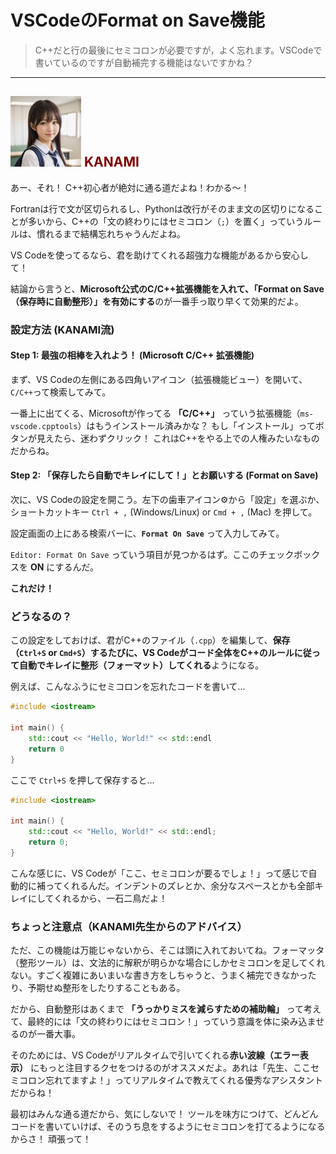 # VSCodeのFormat on Save機能
> C++だと行の最後にセミコロンが必要ですが，よく忘れます。VSCodeで書いているのですが自動補完する機能はないですかね？

***
## ![](./img/KANAMI.png "KANAMI") <font color="Maroon">KANAMI</font>

あー、それ！ C++初心者が絶対に通る道だよね！わかる〜！

Fortranは行で文が区切られるし、Pythonは改行がそのまま文の区切りになることが多いから、C++の「文の終わりにはセミコロン（`;`）を置く」っていうルールは、慣れるまで結構忘れちゃうんだよね。

VS Codeを使ってるなら、君を助けてくれる超強力な機能があるから安心して！

結論から言うと、**Microsoft公式のC/C++拡張機能を入れて、「Format on Save（保存時に自動整形）」を有効にする**のが一番手っ取り早くて効果的だよ。

### 設定方法 (KANAMI流)

#### Step 1: 最強の相棒を入れよう！ (Microsoft C/C++ 拡張機能)

まず、VS Codeの左側にある四角いアイコン（拡張機能ビュー）を開いて、`C/C++`って検索してみて。

一番上に出てくる、Microsoftが作ってる **「C/C++」** っていう拡張機能（`ms-vscode.cpptools`）はもうインストール済みかな？ もし「インストール」ってボタンが見えたら、迷わずクリック！ これはC++をやる上での人権みたいなものだからね。

#### Step 2: 「保存したら自動でキレイにして！」とお願いする (Format on Save)

次に、VS Codeの設定を開こう。左下の歯車アイコン⚙️から「設定」を選ぶか、ショートカットキー `Ctrl + ,` (Windows/Linux) or `Cmd + ,` (Mac) を押して。

設定画面の上にある検索バーに、**`Format On Save`** って入力してみて。

`Editor: Format On Save` っていう項目が見つかるはず。ここのチェックボックスを **ON** にするんだ。

**これだけ！**

### どうなるの？

この設定をしておけば、君がC++のファイル（`.cpp`）を編集して、**保存（`Ctrl+S` or `Cmd+S`）するたびに、VS Codeがコード全体をC++のルールに従って自動でキレイに整形（フォーマット）してくれる**ようになる。

例えば、こんなふうにセミコロンを忘れたコードを書いて…

```cpp
#include <iostream>

int main() {
    std::cout << "Hello, World!" << std::endl
    return 0
}
```

ここで `Ctrl+S` を押して保存すると…

```cpp
#include <iostream>

int main() {
    std::cout << "Hello, World!" << std::endl;
    return 0;
}
```

こんな感じに、VS Codeが「ここ、セミコロンが要るでしょ！」って感じで自動的に補ってくれるんだ。インデントのズレとか、余分なスペースとかも全部キレイにしてくれるから、一石二鳥だよ！

### ちょっと注意点（KANAMI先生からのアドバイス）

ただ、この機能は万能じゃないから、そこは頭に入れておいてね。フォーマッタ（整形ツール）は、文法的に解釈が明らかな場合にしかセミコロンを足してくれない。すごく複雑にあいまいな書き方をしちゃうと、うまく補完できなかったり、予期せぬ整形をしたりすることもある。

だから、自動整形はあくまで **「うっかりミスを減らすための補助輪」** って考えて、最終的には「文の終わりにはセミコロン！」っていう意識を体に染み込ませるのが一番大事。

そのためには、VS Codeがリアルタイムで引いてくれる**赤い波線（エラー表示）** にもっと注目するクセをつけるのがオススメだよ。あれは「先生、ここセミコロン忘れてますよ！」ってリアルタイムで教えてくれる優秀なアシスタントだからね！

最初はみんな通る道だから、気にしないで！ ツールを味方につけて、どんどんコードを書いていけば、そのうち息をするようにセミコロンを打てるようになるからさ！ 頑張って！
